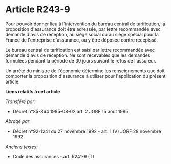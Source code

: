 # Article R243-9

Pour pouvoir donner lieu à l'intervention du bureau central de tarification, la proposition d'assurance doit être adressée,
par lettre recommandée avec demande d'avis de réception, au siège social ou au siège spécial pour la France de l'entreprise
d'assurance, ou y être déposée contre récépissé.

Le bureau central de tarification est saisi par lettre recommandée avec demande d'avis de réception. Ne sont recevables que
les demandes formulées pendant la période de 30 jours suivant le refus de l'assureur.

Un arrêté du ministre de l'économie détermine les renseignements que doit comporter la proposition d'assurance à utiliser
pour l'application du présent article.

**Liens relatifs à cet article**

_Transféré par_:

  - Décret n°85-864 1985-08-02 art. 2 JORF 15 août 1985

_Abrogé par_:

  - Décret n°92-1241 du 27 novembre 1992 - art. 1 (V) JORF 28 novembre 1992

_Anciens textes_:

  - Code des assurances - art. R241-9 (T)
